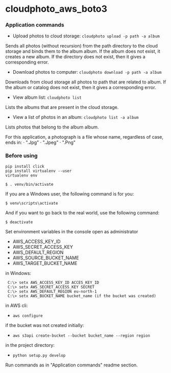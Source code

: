 # cloudphoto_aws_boto3

### Application commands 

* Upload photos to cloud storage: ```cloudphoto upload -p path -a album```

Sends all photos (without recursion) from the path directory to the cloud storage and binds them to the album album. If the album does not exist, it creates a new album. If the directory does not exist, then it gives a corresponding error.

* Download photos to computer: ```cloudphoto download -p path -a album```

Downloads from cloud storage all photos to path that are related to album. If the album or catalog does not exist, then it gives a corresponding error.

* View album list: ```cloudphoto list```

Lists the albums that are present in the cloud storage.

* View a list of photos in an album: ```cloudphoto list -a album```

Lists photos that belong to the album album.

For this application, a photograph is a file whose name, regardless of case, ends in:
· ".Jpg"
· ".Jpeg"
· ".Png"

### Before using
```
pip install click
pip install virtualenv --user
virtualenv env
```

```
$ . venv/bin/activate
```
If you are a Windows user, the following command is for you:
```
$ venv\scripts\activate
```
And if you want to go back to the real world, use the following command:
```
$ deactivate
```

Set environment variables in the console open as administrator
- AWS_ACCESS_KEY_ID
- AWS_SECRET_ACCESS_KEY
- AWS_DEFAULT_REGION
- AWS_SOURCE_BUCKET_NAME
- AWS_TARGET_BUCKET_NAME

in Windows:
```
 C:\> setx AWS_ACCESS_KEY_ID ACCES_KEY_ID
 C:\> setx AWS_SECRET_ACCESS_KEY SECRET
 C:\> setx AWS_DEFAULT_REGION eu-north-1
 C:\> setx AWS_BUCKET_NAME bucket_name (if the bucket was created)
```

in AWS cli:

* ```aws configure``` 

if the bucket was not created initially:

* ```aws s3api create-bucket --bucket bucket_name --region region```

in the project directory:

* ```python setup.py develop```

Run commands as in  "Application commands" readme section.